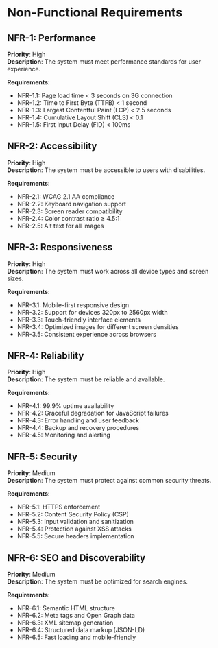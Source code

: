 # Non-Functional Requirements

## NFR-1: Performance
**Priority**: High  
**Description**: The system must meet performance standards for user experience.

**Requirements**:
- NFR-1.1: Page load time < 3 seconds on 3G connection
- NFR-1.2: Time to First Byte (TTFB) < 1 second
- NFR-1.3: Largest Contentful Paint (LCP) < 2.5 seconds
- NFR-1.4: Cumulative Layout Shift (CLS) < 0.1
- NFR-1.5: First Input Delay (FID) < 100ms

## NFR-2: Accessibility
**Priority**: High  
**Description**: The system must be accessible to users with disabilities.

**Requirements**:
- NFR-2.1: WCAG 2.1 AA compliance
- NFR-2.2: Keyboard navigation support
- NFR-2.3: Screen reader compatibility
- NFR-2.4: Color contrast ratio ≥ 4.5:1
- NFR-2.5: Alt text for all images

## NFR-3: Responsiveness
**Priority**: High  
**Description**: The system must work across all device types and screen sizes.

**Requirements**:
- NFR-3.1: Mobile-first responsive design
- NFR-3.2: Support for devices 320px to 2560px width
- NFR-3.3: Touch-friendly interface elements
- NFR-3.4: Optimized images for different screen densities
- NFR-3.5: Consistent experience across browsers

## NFR-4: Reliability
**Priority**: High  
**Description**: The system must be reliable and available.

**Requirements**:
- NFR-4.1: 99.9% uptime availability
- NFR-4.2: Graceful degradation for JavaScript failures
- NFR-4.3: Error handling and user feedback
- NFR-4.4: Backup and recovery procedures
- NFR-4.5: Monitoring and alerting

## NFR-5: Security
**Priority**: Medium  
**Description**: The system must protect against common security threats.

**Requirements**:
- NFR-5.1: HTTPS enforcement
- NFR-5.2: Content Security Policy (CSP)
- NFR-5.3: Input validation and sanitization
- NFR-5.4: Protection against XSS attacks
- NFR-5.5: Secure headers implementation

## NFR-6: SEO and Discoverability
**Priority**: Medium  
**Description**: The system must be optimized for search engines.

**Requirements**:
- NFR-6.1: Semantic HTML structure
- NFR-6.2: Meta tags and Open Graph data
- NFR-6.3: XML sitemap generation
- NFR-6.4: Structured data markup (JSON-LD)
- NFR-6.5: Fast loading and mobile-friendly
